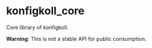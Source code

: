 # konfigkoll_core

Core library of konfigkoll.

**Warning**: This is not a stable API for public consumption.
